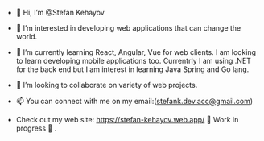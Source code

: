 - 👋 Hi, I’m @Stefan Kehayov
- 👀 I’m interested in developing web applications that can change the world.
- 🌱 I’m currently learning React, Angular, Vue for web clients. I am looking to learn developing mobile applications too.
Currentrly I am using .NET for the back end but I am interest in learning Java Spring and Go lang.

- 💞️ I’m looking to collaborate on variety of web projects.
- 📫 You can connect with me on my email:(stefank.dev.acc@gmail.com)
- Check out my web site: https://stefan-kehayov.web.app/   🚧 Work in progress 🚧 .
